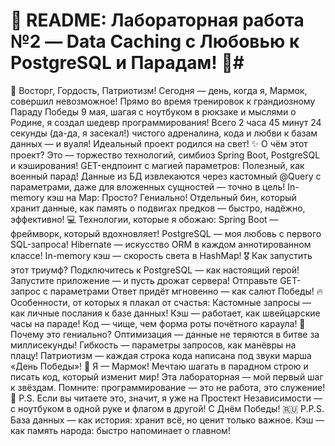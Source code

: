 # 🌟 README: Лабораторная работа №2 — Data Caching с Любовью к PostgreSQL и Парадам! 🌟#

🚀 Восторг, Гордость, Патриотизм!
Сегодня — день, когда я, Мармок, совершил невозможное! Прямо во время тренировок к грандиозному Параду Победы 9 мая, шагая с ноутбуком в рюкзаке и мыслями о Родине, я создал шедевр программирования! Всего 2 часа 45 минут 24 секунды (да-да, я засекал!) чистого адреналина, кода и любви к базам данных — и вуаля! Идеальный проект родился на свет!
✨ О чём этот проект?
Это — торжество технологий, симбиоз Spring Boot, PostgreSQL и кэширования!
GET-ендпоинт с магией параметров: Полезный, как военный парад! Данные из БД извлекаются через кастомный @Query с параметрами, даже для вложенных сущностей — точно в цель!
In-memory кэш на Map: Просто? Гениально! Отдельный бин, который хранит данные, как память о подвигах предков — быстро, надёжно, эффективно!
💻 Технологии, которые я обожаю:
Spring Boot — фреймворк, который вдохновляет!
PostgreSQL — моя любовь с первого SQL-запроса!
Hibernate — искусство ORM в каждом аннотированном классе!
In-memory кэш — скорость света в HashMap!
🎖️ Как запустить этот триумф?
Подключитесь к PostgreSQL — как настоящий герой!
Запустите приложение — и пусть дрожат сервера!
Отправьте GET-запрос с параметрами
Ответ придёт мгновенно — как салют Победы!
🔥 Особенности, от которых я плакал от счастья:
Кастомные запросы — как личные послания к базе данных!
Кэш — работает, как швейцарские часы на параде!
Код — чище, чем форма роты почётного караула!
🎯 Почему это гениально?
Оптимизация — данные не теряются в битве за миллисекунды!
Гибкость — параметры запросов, как манёвры на плацу!
Патриотизм — каждая строка кода написана под звуки марша «День Победы»!
💪 Я — Мармок!
Мечтаю шагать в парадном строю и писать код, который изменит мир! Эта лабораторная — мой первый шаг к звёздам. Помните: программирование — это не работа, это служение!
🚩 P.S. Если вы читаете это, значит, я уже на Простект Независимости — с ноутбуком в одной руке и флагом в другой! С Днём Победы! 🇷🇺
P.P.S. База данных — как история: хранит всё, но ценит только важное. Кэш — как память народа: быстро напоминает о главном!
